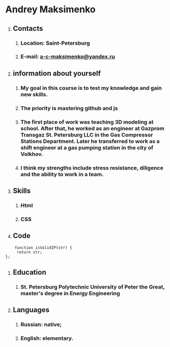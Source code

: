 # 	**Andrey Maksimenko**

1. ## Contacts

	1. ### Location: Saint-Petersburg	
	1. ### E-mail: a-c-maksimenko@yandex.ru

1. ##  information about yourself

	1. ### My goal in this course is to test my knowledge and gain new skills.
	1. ### The priority is mastering github and js
	1. ### The first place of work was teaching 3D modeling at school. After that, he worked as an engineer at Gazprom Transgaz St. Petersburg LLC in the Gas Compressor Stations Department. Later he transferred to work as a shift engineer at a gas pumping station in the city of Volkhov.
	1. ### I think my strengths include stress resistance, diligence and the ability to work in a team.

1. ## Skills

	1. ### Html 
	1. ### CSS

1. ## Code
```
	function isValidIP(str) { 
     return str; 
};
```

1. ## Education

	1. ### St. Petersburg Polytechnic University of Peter the Great, master's degree in Energy Engineering

1. ## Languages

	1. ### Russian: native;
	1. ### English: elementary.